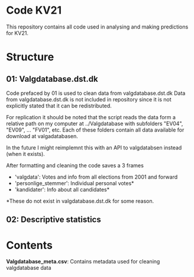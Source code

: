 # Code KV21

This repository contains all code used in analysing and making predictions for KV21.

# Structure

## 01: Valgdatabase.dst.dk
Code prefaced by 01 is used to clean data from valgdatabase.dst.dk
Data from valgdatabase.dst.dk is not included in repository since it is not explicitly stated that it can be redistributed. 

For replication it should be noted that the script reads the data form a relative path on my computer at ../Valgdatabase with subfolders "EV04", "EV09", ... "FV01", etc. Each of these folders contain all data available for download at valgadatabasen.

In the future I might reimplemnt this with an API to valgdatabsen instead (when it exists).

After formatting and cleaning the code saves a 3 frames  
- 'valgdata': Votes and info from all elections from 2001 and forward  
- 'personlige_stemmer': Individual personal votes*
- 'kandidater': Info about all candidates*

*These do not exist in valgdatabase.dst.dk for some reason. 

## 02: Descriptive statistics


# Contents
**Valgdatabase_meta.csv**: Contains metadata used for cleaning valgdatabase data